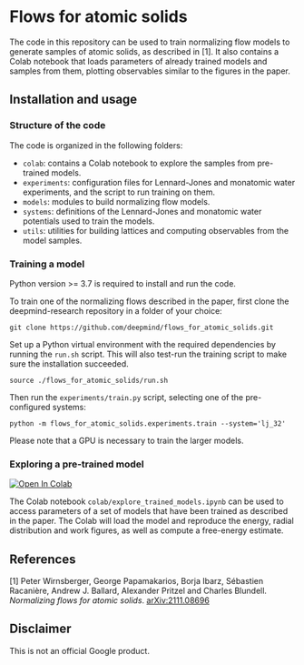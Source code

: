 # Flows for atomic solids

The code in this repository can be used to train normalizing flow models
to generate samples of atomic solids, as described in [1]. It also
contains a Colab notebook that loads parameters of already trained models
and samples from them, plotting observables similar to the figures in the
paper.

## Installation and usage

### Structure of the code

The code is organized in the following folders:

* `colab`: contains a Colab notebook to explore the samples from pre-trained models.
* `experiments`: configuration files for Lennard-Jones and monatomic water experiments, and the script to run training on them.
* `models`: modules to build normalizing flow models.
* `systems`: definitions of the Lennard-Jones and monatomic water potentials used to train the models.
* `utils`: utilities for building lattices and computing observables from the model samples.

### Training a model

Python version >= 3.7 is required to install and run the code.

To train one of the normalizing flows described in the paper,
first clone the deepmind-research repository in a folder of your choice:

```shell
git clone https://github.com/deepmind/flows_for_atomic_solids.git
```

Set up a Python virtual environment with the required dependencies by running
the `run.sh` script. This will also test-run the training script to
make sure the installation succeeded.

```shell
source ./flows_for_atomic_solids/run.sh
```

Then run the `experiments/train.py` script, selecting one of the
pre-configured systems:

```shell
python -m flows_for_atomic_solids.experiments.train --system='lj_32'
```

Please note that a GPU is necessary to train the larger models.

### Exploring a pre-trained model

[![Open In Colab](https://colab.research.google.com/assets/colab-badge.svg)](https://colab.research.google.com/github/deepmind/flows_for_atomic_solids/blob/master/colab/explore_trained_models.ipynb
)

The Colab notebook `colab/explore_trained_models.ipynb` can be used
to access parameters of a set of models that have been trained as described
in the paper. The Colab will load the model and reproduce the energy,
radial distribution and work figures, as well as compute a free-energy
estimate.

## References

[1] Peter Wirnsberger, George Papamakarios, Borja Ibarz, Sébastien Racanière, Andrew J. Ballard, Alexander Pritzel and Charles Blundell.
*Normalizing flows for atomic solids*. [arXiv:2111.08696](
https://doi.org/10.48550/arXiv.2111.08696)


## Disclaimer

This is not an official Google product.
